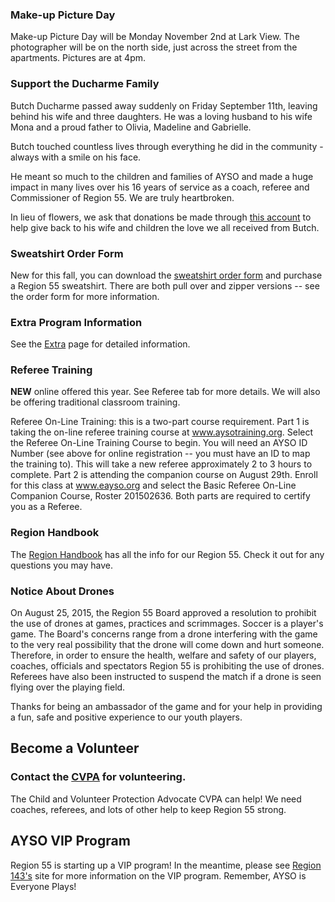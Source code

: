 ### Make-up Picture Day

Make-up Picture Day will be Monday November 2nd at Lark View. The photographer will be on the north side, just across the street from the apartments. Pictures are at 4pm.

### Support the Ducharme Family

<!-- 
![Butch](https://2dbdd5116ffa30a49aa8-c03f075f8191fb4e60e74b907071aee8.ssl.cf1.rackcdn.com/6021654_1442348383.1251.jpg)
-->

Butch Ducharme passed away suddenly on Friday September 11th, leaving behind 
his wife and three daughters. He was a loving husband to his wife Mona and a 
proud father to Olivia, Madeline and Gabrielle. 

Butch touched countless lives through everything he did in the 
community - always with a smile on his face. 

He meant so much to the children and families of AYSO and made a huge impact 
in many lives over his 16 years of service as a coach, referee and 
Commissioner of Region 55.  We are truly heartbroken.
 
<!--The vigil will be Monday 9/21/15 at 7pm, and the Memorial Service will be 
Tuesday 9/22/15 at 10:30am with a reception to follow at the church hall.
Services will be held at St. Bonaventure Church located at 
16400 Springdale Street, Huntington Beach, Ca 92649 -->

In lieu of flowers, we ask that donations be made through 
[this account](http://www.gofundme.com/2m48e8jc) 
to help give back to his wife and children the love we all received 
from Butch. 

<!--
### Welcome to the Fall 2015 Season!

Region 55 Players, and Volunteers, Friends, Families

Welcome to Fall 2015!

As your Commissioner, I'm excited each year to share with you where we are as 
a Region and especially the tireless efforts of our volunteers!

As we roll into our third consecutive year as a **Platinum Region**, the highest 
honor any Region can earn, I'm again proud not just for the continued 
excellence but the commitment our Leadership Team displays 12 months of the
year to provide the best possible experience for the kids, parents, and
volunteers of Region 55!

Our player enrollment continues to be nearly 1200 kids, we'll uniform about
140 teams, playing at 6 locations, and with over 1000 games in 10 weeks... it's
a BIG operation! Special note to our friends at OVSD, we are fortunate to
have developed a strong working relationship with OVSD, helping ensure we
have fields to play on each year. Special thank you to **Cindy Pulfer at OVSD**
offices as she is always watching out for Region 55! If you know Cindy, say
thank you!

In addition to the facilities, there is no way just a few folks can pull
this off... it takes an awful lot of dedicated people, shameful hours, expert
coordination, egoless cooperation, mutual support, and a burning desire to
make it all happen. I am extremely proud of the group of people I get the
pleasure of working with throughout the year. Let me take you through this
awesome group of volunteers!

While our Board has about 25 people, a significant part of it is our
**Division Coordinators**.

* **Stephanie Clobes** and **Troy Johnson** at Sun View, U14-U19 Boys and Girls
* **Wally Dubno** and **Paul Kirby** at Glen View, U12 Boys and Girls
* **Dean West** and **Cliff Macklin** at Spring View, U10 Boys
* **Heather Perez** and **Jeff Biggins** at College View U10 Girls
* **Valerie McCarthy**, **Christine Appell**, and **Doreen Saporito** at Lark View U8 Boys and Girls
* **Kelly Rice**, **Christine Knip**, **Mimi Carles**, and **John Rice** at Westmont U6 Boys and Girls

They are magnificent! These leaders have pulled this Fall season together 
better than any year I can recall! They worked many hours to ensure your 
coaches know where to go to get certified, that your referees are aware of 
the trainings available, the team parents have Safe Haven training, etc...
Thank them when you see them at your field on game day! Thank them for on 
other days too! I thank them every chance I can, for without their 
collective efforts I'm not sure where we'd be!

**Anne Brasie** - our Secretary, keeps the minutes at our Board meetings. 
I've been told I talk a lot so her job isn't easy! Thanks Anne!

Reading this on our website? Thank **Dan Minear** our Webmaster extraordinaire!

Shout-Outs - **Matt Ashley**, **Steve Jacobsen**, **Marvin Springer**, **Bruce Bartos**, 
**David Wiley**, **Andy Mindlin**, **Hamid Jafroudi** (Gosh - I may have left a couple 
folks out, but know that I appreciate the heck outta ya!) - These tenured 
volunteers give significant time to assist in the vital coach and referee
 trainings throughout July, August and into September. Thank you Gentlemen! 

Special Shout-Out - **Debby Brown**! Debby, new to Region 55, was asked to 
coordinate our new Team Parent role and she has owned it from the beginning! 
I was fortunate enough to witness the remarkable turnout and presentation at 
the inaugural Team Parent meeting held a couple weeks ago - {{{WOW!!!}}} 
Debby has ensured every team parent is fully on-board and ready to roll!

Super-Special Shout Out - **Becky Kirby**! I asked Becky to take over the game 
schedules. Becky never hesitated! Tireless efforts to de-conflict game 
schedules for coaches that may be coaching two or more teams, creating the 
matrix that made my head spin! Becky, unbelievable work under fire... you are 
fabulous!

Our Core Board

**Denise English** and **Marianne Low** - our Registrars - Denise and Marianne have 
rallied through all the registrations and created our balanced rosters. 
Handled player drops, replacements, countless phone calls from me and others, 
all with a “can-do” attitude and a smile! These two ladies are invaluable!

**Mark DiLauro**, **Jason Kakimoto**, and **Paul Kirby** - our Coach Administrators are 
beyond compare! Ensuring Region 55 coaches are age-appropriate trained and 
volunteering their time to mentor new coaches throughout the season! Oh, and 
they coach on our highly competitive Extra teams too! I'm always consulting 
these gentlemen, seeking their input on matters related to coaches, players, 
and general day-to-day operations. Thank you guys!

**Melissa Delgeize**  - our Treasurer utilizes the newest AYSO accounting 
systems, one of the first regions in the country to fully adopt this system! 
Thank you Melissa!

**Hovannes Daniels** - "Hov", our Child and Volunteer Protection Advocate, is 
ALWAYS working to clear volunteers and provide the Region guidance on 
personnel matters. I lean on his insight regularly. Thank you Hov! 

**Loren Maddy** - our Referee Administrator, along with **Peter Furman** (Director 
of Mentoring) and **Rick Sedivy** (Director of Instruction) have created a 
referee program that is the gold standard! Loren took over the lead role 
just last year and has implemented strategic initiatives that have been 
instrumental in developing our program! Providing the opportunities for new 
referees to gain certifications and mentoring them along the way. Loren, 
Peter, and Rick have also fostered a blossoming youth referee program that 
provides an opportunity for our kids to gain confidence and grow while 
officiating youth soccer! To my fellow referees, you guys are awesome!

**Dani DeGrood** - our Safety Director ensures that we have a dedicated point 
lady for all AYSO safety related queries. When a child or volunteer is 
injured, Dani takes the lead with precision and professionalism! We are 
very lucky to have Dani on our Board!

When you see the many folks helping put this together, take a few minutes 
to thank them, for we are all volunteers! I invite you to be a part of this 
great organization, grab a paint sprayer, setup a goal, get involved, enjoy 
the moments, and remember it is only a game played by kids!

Warmest Regards,

Butch

### Fall 2015 Registration Dates

<strong>All registration is done online at [eayso](http://www.eayso.org).</strong> The in person deadlines have passed, so the only option is to mail in your registration, and players will be put on a waiting list. See the [Registration](/registration.html) page for all the details.

-->

### Sweatshirt Order Form

New for this fall, you can download the [sweatshirt order form](/docs/Fall2015/Sweatshirt_order_form.pdf) and purchase a Region 55 sweatshirt. There are both pull over and zipper versions -- see the order form for more information.

### Extra Program Information

See the [Extra](/extra/) page for detailed information.


### Referee Training
  **NEW** online offered this year.  See Referee tab for more details.  We will also be offering traditional classroom training.

Referee On-Line Training:  this is a two-part course requirement. Part 1 is taking the on-line referee training course at www.aysotraining.org. Select the Referee On-Line Training Course to begin. You will need an AYSO ID Number (see above for online registration -- you must have an ID to map the training to). This will take a new referee approximately 2 to 3 hours to complete. Part 2 is attending the companion course on August 29th. Enroll for this class at www.eayso.org and select the Basic Referee On-Line Companion Course, Roster 201502636. Both parts are required to certify you as a Referee. 


<!--
### 2015 British Soccer Camps

![BSC Logo](/images/BSC2015-WebBanners-125x125.jpg)Region 55 will host 3 soccer camps this summer. These are popular so instead of two we added a third. The dates are:

* [Week 1 - June 22 - 26](https://challenger.mycustomevent.com/ShoppingCart.aspx?com=detailview&imp=f&iid=63708&&returncom=productlist)


* [Week 2 - July 13 - 17](https://challenger.mycustomevent.com/ShoppingCart.aspx?com=detailview&imp=f&iid=59356&&returncom=productlist)


* [Week 3 - August 3 - 7](https://challenger.mycustomevent.com/ShoppingCart.aspx?com=detailview&imp=f&iid=59364&&returncom=productlist)

![British Soccer Camps](/images/BSC2015-WebBanners-720x80.jpg)
-->

<!--
### Spring 2015 Soccer Registration

[Spring Soccer Information](/docs/Spring2015/Spring-2015-Soccer-Registration.pdf) is now available. Spring is Coach Select (coaches put together their teams). If you are interested in
coaching (forming a team), please contact our Spring Director (see [Division Coordinators](division-coordinators.html) page). All coaches are subject
to approval and not guaranteed a team.

### All Star Program

[AYSO All-Stars](/docs/Fall2014/All-Star-Information-AYSO-Region-55.pdf) is
a continuation of play for players who played in the 
recreational division of AYSO in the Fall (Extra players are not eligible).
Tryouts and coaching information is now available.

### Make-Up Picture Day

Make-up picture day will be on Thursday November 6th, 2014 at 4pm at Lark View on the north end of the grassy area.
Make up pictures are for individuals only; no team pictures will be done.

### College View Light Schedule

The [Light Schedule](docs/Fall2014/2014_Light_Schedule_100514.pdf) is now available. It lists the times that teams have signed up to practice in the lights at College View.

### Picture Information and Schedules

Pictures are Sunday, October 5 behind HB Library. Listed times are picture times. Arrive early, you probably need 20 minutes to find and fill out the picture form that you forgot to bring!

[Fall 2014 Picture Schedule](/docs/Fall2014/R55-Picture-Schedule_v3.pdf)

[Fall 2014 Picnic Volunteer Schedule](/docs/Fall2014/2014-Picnic-Volunteer-Schedule-20140930.pdf)

-->

### Region Handbook

The [Region Handbook](/docs/Fall2015/AYSOR55RegionHandbook2015.pdf) has all the
info for our Region 55. Check it out for any questions you may have.

### Notice About Drones

On August 25, 2015, the Region 55 Board approved a resolution to prohibit the
use of drones at games, practices and scrimmages. Soccer is a player's game.
The Board's concerns range from a drone interfering with the game to the very
real possibility that the drone will come down and hurt someone. Therefore,
in order to ensure the health, welfare and safety of our players, coaches,
officials and spectators Region 55 is prohibiting the use of drones. Referees
have also been instructed to suspend the match if a drone is seen flying
over the playing field.

Thanks for being an ambassador of the game and for your help in providing a
fun, safe and positive experience to our youth players.

## Become a Volunteer

### Contact the [CVPA](mailto://cvpa@ayso55.org) for volunteering.

The Child and Volunteer Protection Advocate CVPA can help! We need coaches, 
referees, and lots of other help to keep Region 55 strong.

## AYSO VIP Program

Region 55 is starting up a VIP program! In the meantime, please see
[Region 143's](http://www.ayso143.org/vip) site for more information on the VIP program. Remember, AYSO is Everyone Plays!
